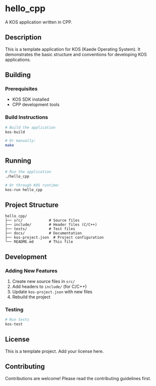 # hello_cpp

A KOS application written in CPP.

## Description

This is a template application for KOS (Kaede Operating System). It demonstrates the basic structure and conventions for developing KOS applications.

## Building

### Prerequisites

- KOS SDK installed
- CPP development tools

### Build Instructions

```bash
# Build the application
kos-build

# Or manually:
make
```

## Running

```bash
# Run the application
./hello_cpp

# Or through KOS runtime:
kos-run hello_cpp
```

## Project Structure

```
hello_cpp/
├── src/            # Source files
├── include/        # Header files (C/C++)
├── tests/          # Test files
├── docs/           # Documentation
├── kos-project.json  # Project configuration
└── README.md       # This file
```

## Development

### Adding New Features

1. Create new source files in `src/`
2. Add headers to `include/` (for C/C++)
3. Update `kos-project.json` with new files
4. Rebuild the project

### Testing

```bash
# Run tests
kos-test
```

## License

This is a template project. Add your license here.

## Contributing

Contributions are welcome! Please read the contributing guidelines first.

